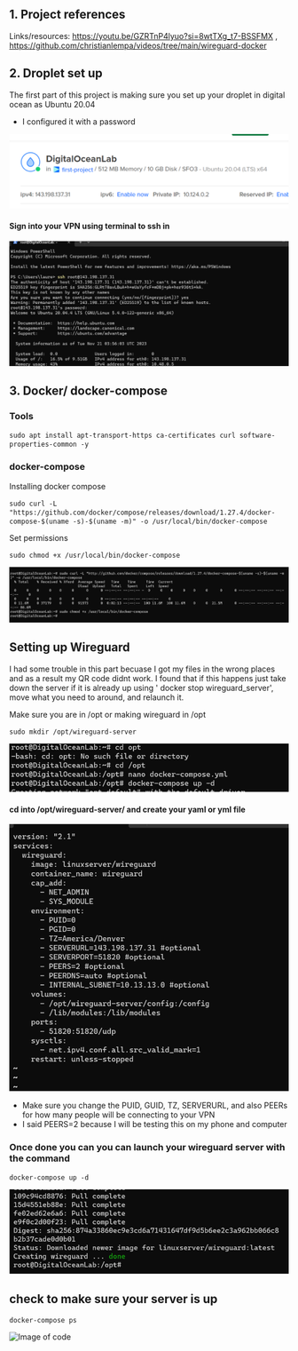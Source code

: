 ## 1. Project references  

Links/resources: https://youtu.be/GZRTnP4lyuo?si=8wtTXg_t7-BSSFMX , https://github.com/christianlempa/videos/tree/main/wireguard-docker


## 2. Droplet set up

The first part of this project is making sure you set up your droplet in digital ocean as Ubuntu 20.04 
 - I configured it with a password

![Image of code](/assets/ip_droplet.png)

#### Sign into your VPN using terminal to ssh in

![Image of code](/assets/Launch_and_signin.png)

## 3. Docker/ docker-compose

### Tools
```shell
sudo apt install apt-transport-https ca-certificates curl software-properties-common -y
```
### docker-compose
Installing docker compose 
```shell
sudo curl -L "https://github.com/docker/compose/releases/download/1.27.4/docker-compose-$(uname -s)-$(uname -m)" -o /usr/local/bin/docker-compose
```

Set permissions
```shell
sudo chmod +x /usr/local/bin/docker-compose
```

![Image of code](/assets/sudo_curl_L.png)


## Setting up Wireguard

I had some trouble in this part becuase I got my files in the wrong places and as a result my QR code didnt work. I found that if this happens just take down the server if it is already up using ' docker stop wireguard_server', move what you need to around, and relaunch it. 

Make sure you are in /opt or making wireguard in /opt

```shell
sudo mkdir /opt/wireguard-server
```
![Image of code](/assets/in_opt.png)

#### cd into /opt/wireguard-server/ and create your yaml or yml file

![Image of code](/assets/yaml_file.png)

- Make sure you change the PUID, GUID, TZ, SERVERURL, and also PEERs for how many people will be connecting to your VPN
- I said PEERS=2 because I will be testing this on my phone and computer

### Once done you can you can launch your wireguard server with the command

```shell
docker-compose up -d
```
![Image of code](/assets/Launch_wireguard.png)

## check to make sure your server is up 

```shell
docker-compose ps
```
![Image of code](/assets/wireguard_up.png)

